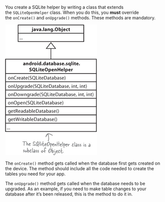 You create a SQLite helper by writing a class that extends the `SQLiteOpenHelper` class. When you do this, you **must** override the `onCreate()` and `onUpgrade()` methods. These methods are mandatory.

![](.guides/img/6.png)


The `onCreate()` method gets called when the database first gets created on the device. The method should include all the code needed to create the tables you need for your app.

The `onUpgrade()` method gets called when the database needs to be upgraded. As an example, if you need to make table changes to your database after it’s been released, this is the method to do it in.
